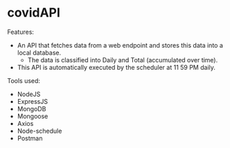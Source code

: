 # covidAPI

Features:
- An API that fetches data from a web endpoint and stores this data into a local database.
  - The data is classified into Daily and Total (accumulated over time).
- This API is automatically executed by the scheduler at 11 59 PM daily.

Tools used:
- NodeJS
- ExpressJS
- MongoDB
- Mongoose
- Axios
- Node-schedule
- Postman
